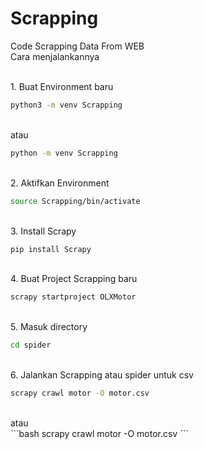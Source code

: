 # Scrapping
Code Scrapping Data From WEB
<br>Cara menjalankannya

<br>1. Buat Environment baru
```bash
python3 -m venv Scrapping
```
<br>atau 
```bash
python -m venv Scrapping
```
<br>2. Aktifkan Environment
```bash
source Scrapping/bin/activate
```
<br>3. Install Scrapy
```bash
pip install Scrapy
```
<br>4. Buat Project Scrapping baru
```bash
scrapy startproject OLXMotor
```
<br>5. Masuk directory
<br>
```bash
cd spider
```
<br>6. Jalankan Scrapping atau spider 
untuk csv
```bash
scrapy crawl motor -O motor.csv
```
<br>
atau
<br>
```bash
scrapy crawl motor -O motor.csv
```
